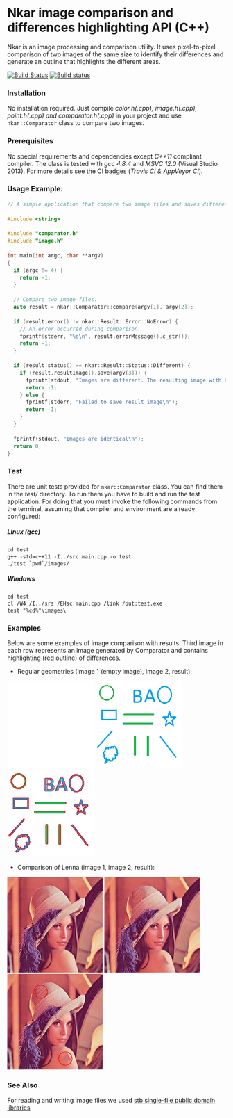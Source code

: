 # Nkar image comparison and differences highlighting API (C++)
Nkar is an image processing and comparison utility. It uses pixel-to-pixel comparison of two images of the same size to identify their differences and generate an outline that highlights the different areas.

[![Build Status](https://travis-ci.org/vahancho/nkar.svg?branch=master)](https://travis-ci.org/vahancho/nkar)
[![Build status](https://ci.appveyor.com/api/projects/status/gh9v3ynrm1dt1w7t/branch/master?svg=true)](https://ci.appveyor.com/project/vahancho/nkar/branch/master)

### Installation

No installation required. Just compile *color.h(.cpp), image.h(.cpp), point.h(.cpp) and comparator.h(.cpp)* in your project and use `nkar::Comparator` class to compare two images.

### Prerequisites

No special requirements and dependencies except *C++11* compliant compiler. The class is tested with *gcc 4.8.4* and *MSVC 12.0* (Visual Studio 2013).
For more details see the CI badges (*Travis CI & AppVeyor CI*).

### Usage Example:

```cpp
// A simple application that compare two image files and saves differences in a third one.

#include <string>

#include "comparator.h"
#include "image.h"

int main(int argc, char **argv)
{
  if (argc != 4) {
    return -1;
  }

  // Compare two image files.
  auto result = nkar::Comparator::compare(argv[1], argv[2]);

  if (result.error() != nkar::Result::Error::NoError) {
    // An error occurred during comparison.
    fprintf(stderr, "%s\n", result.errorMessage().c_str());
    return -1;
  }

  if (result.status() == nkar::Result::Status::Different) {
    if (result.resultImage().save(argv[3])) {
      fprintf(stdout, "Images are different. The resulting image with highlighting is saved.\n");
      return -1;
    } else {
      fprintf(stderr, "Failed to save result image\n");
      return -1;
    }
  }

  fprintf(stdout, "Images are identical\n");
  return 0;
}
```

### Test

There are unit tests provided for `nkar::Comparator` class. You can find them in the *test/* directory.
To run them you have to build and run the test application. For doing that you must invoke the following
commands from the terminal, assuming that compiler and environment are already configured:

##### Linux (gcc)
```
cd test
g++ -std=c++11 -I../src main.cpp -o test
./test `pwd`/images/
```

##### Windows
```
cd test
cl /W4 /I../srs /EHsc main.cpp /link /out:test.exe
test "%cd%"\images\
```

### Examples

Below are some examples of image comparison with results. Third image in each row represents an image generated by Comparator and contains highlighting (red outline) of differences.

* Regular geometries (image 1 (empty image), image 2, result):


![alt text](./test/images/empty.png "Image 1") ![alt text](./test/images/13.png "Image 2") ![alt text](./test/images/13_result.png "Result")

* Comparison of Lenna (image 1, image 2, result):

![alt text](./test/images/lenna.png "Image 1") ![alt text](./test/images/lenna_changed.png "Image 2") ![alt text](./test/images/lenna_result.png "Result")

### See Also

For reading and writing image files we used [stb single-file public domain libraries](https://github.com/nothings/stb)